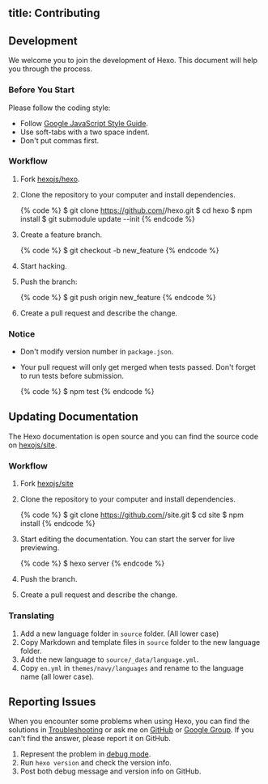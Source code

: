 title: Contributing
---
## Development

We welcome you to join the development of Hexo. This document will help you through the process.

### Before You Start

Please follow the coding style:

- Follow [Google JavaScript Style Guide](http://google-styleguide.googlecode.com/svn/trunk/javascriptguide.xml).
- Use soft-tabs with a two space indent.
- Don't put commas first.

### Workflow

1. Fork [hexojs/hexo].
2. Clone the repository to your computer and install dependencies.

    {% code %}
    $ git clone https://github.com/<username>/hexo.git
    $ cd hexo
    $ npm install
    $ git submodule update --init
    {% endcode %}

3. Create a feature branch.

    {% code %}
    $ git checkout -b new_feature
    {% endcode %}
    
4. Start hacking.
5. Push the branch:

    {% code %}
    $ git push origin new_feature
    {% endcode %}
    
6. Create a pull request and describe the change.

### Notice

- Don't modify version number in `package.json`.
- Your pull request will only get merged when tests passed. Don't forget to run tests before submission.

    {% code %}
    $ npm test
    {% endcode %}

## Updating Documentation

The Hexo documentation is open source and you can find the source code on [hexojs/site]. 

### Workflow

1. Fork [hexojs/site]
2. Clone the repository to your computer and install dependencies.

    {% code %}
    $ git clone https://github.com/<username>/site.git
    $ cd site
    $ npm install
    {% endcode %}
    
3. Start editing the documentation. You can start the server for live previewing.

    {% code %}
    $ hexo server
    {% endcode %}
    
4. Push the branch.
5. Create a pull request and describe the change.

### Translating

1. Add a new language folder in `source` folder. (All lower case)
2. Copy Markdown and template files in `source` folder to the new language folder.
3. Add the new language to `source/_data/language.yml`.
4. Copy `en.yml` in `themes/navy/languages` and rename to the language name (all lower case).

## Reporting Issues

When you encounter some problems when using Hexo, you can find the solutions in [Troubleshooting](troubleshooting.html) or ask me on [GitHub](https://github.com/hexojs/hexo/issues) or [Google Group](https://groups.google.com/group/hexo). If you can't find the answer, please report it on GitHub.

1. Represent the problem in [debug mode](commands.html#Debug_mode).
2. Run `hexo version` and check the version info.    
3. Post both debug message and version info on GitHub.

[hexojs/hexo]: https://github.com/hexojs/hexo
[hexojs/site]: https://github.com/hexojs/site